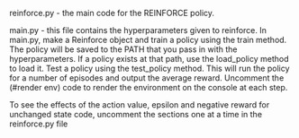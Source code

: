 reinforce.py - the main code for the REINFORCE policy.

main.py - this file contains the hyperparameters given to reinforce. 
In main.py, make a Reinforce object and train a policy using the train method. The policy will be saved to the PATH that you pass in with the hyperparameters. 
If a policy exists at that path, use the load_policy method to load it.
Test a policy using the test_policy method. This will run the policy for a number of episodes and output the average reward. Uncomment the (#render env) code to
render the environment on the console at each step.

To see the effects of the action value, epsilon and negative reward for unchanged state code, uncomment the sections one at a time in the reinforce.py file
